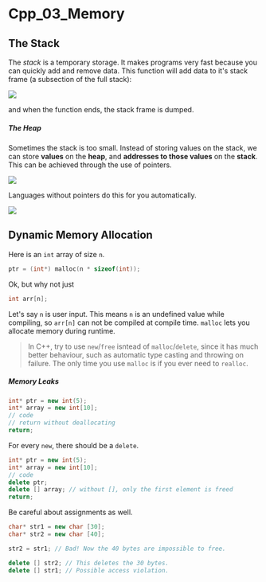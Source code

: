 # Cpp_03_Memory
## The Stack
The *stack* is a temporary storage. It makes programs very fast because you can quickly add and remove data. This function will add data to it's stack frame (a subsection of the full stack):

![](https://miro.medium.com/max/640/1*eVvNywgj1GKO3QgDiEH9pg.png)

and when the function ends, the stack frame is dumped.

##### The Heap
Sometimes the stack is too small. Instead of storing values on the stack, we can store **values** on the **heap**, and **addresses to those values** on the **stack**. This can be achieved through the use of pointers.

![](https://miro.medium.com/max/828/1*zf0ME9pmZfFUXekM_upFzw.png)

Languages without pointers do this for you automatically.

![](https://miro.medium.com/max/828/1*vpYAtlRU8HJdSpcTHvSSdg.png)

## Dynamic Memory Allocation

Here is an `int` array of size `n`.

```cpp
ptr = (int*) malloc(n * sizeof(int));
```
Ok, but why not just
```cpp
int arr[n];
```
Let's say `n` is user input. This means `n` is an undefined value while compiling, so `arr[n]` can not be compiled at compile time. `malloc` lets you allocate memory during runtime.
> In C++, try to use `new`/`free` isntead of `malloc`/`delete`, since it has much better behaviour, such as automatic type casting and throwing on failure. The only time you use `malloc` is if you ever need to `realloc`.

##### Memory Leaks

``` cpp
int* ptr = new int(5);
int* array = new int[10];
// code
// return without deallocating
return;
```
For every `new`, there should be a `delete`.
``` cpp
int* ptr = new int(5);
int* array = new int[10];
// code
delete ptr;
delete [] array; // without [], only the first element is freed
return;
```
Be careful about assignments as well.
``` cpp
char* str1 = new char [30];
char* str2 = new char [40];

str2 = str1; // Bad! Now the 40 bytes are impossible to free.

delete [] str2; // This deletes the 30 bytes.
delete [] str1; // Possible access violation.
```
